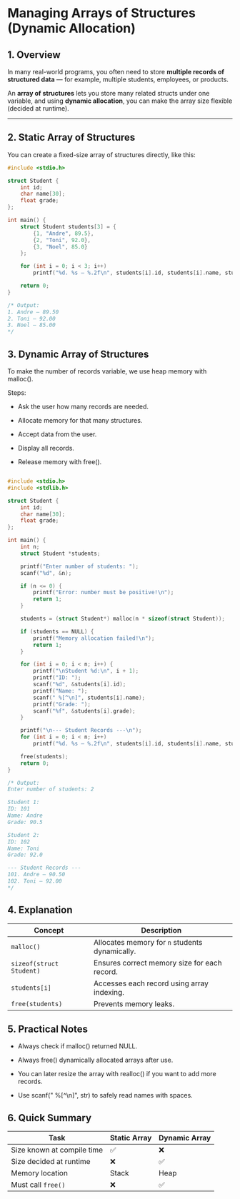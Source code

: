 # Managing Arrays of Structures (Dynamic Allocation)

## 1. Overview

In many real-world programs, you often need to store **multiple records of structured data** — for example, multiple students, employees, or products.  

An **array of structures** lets you store many related structs under one variable, and using **dynamic allocation**, you can make the array size flexible (decided at runtime).

---

## 2. Static Array of Structures

You can create a fixed-size array of structures directly, like this:

```c
#include <stdio.h>

struct Student {
    int id;
    char name[30];
    float grade;
};

int main() {
    struct Student students[3] = {
        {1, "Andre", 89.5},
        {2, "Toni", 92.0},
        {3, "Noel", 85.0}
    };

    for (int i = 0; i < 3; i++)
        printf("%d. %s — %.2f\n", students[i].id, students[i].name, students[i].grade);

    return 0;
}

/* Output: 
1. Andre — 89.50
2. Toni — 92.00
3. Noel — 85.00
*/

```

## 3. Dynamic Array of Structures

To make the number of records variable, we use heap memory with malloc().

Steps:

- Ask the user how many records are needed.

- Allocate memory for that many structures.

- Accept data from the user.

- Display all records.

- Release memory with free().

```c

#include <stdio.h>
#include <stdlib.h>

struct Student {
    int id;
    char name[30];
    float grade;
};

int main() {
    int n;
    struct Student *students;

    printf("Enter number of students: ");
    scanf("%d", &n);

    if (n <= 0) {
        printf("Error: number must be positive!\n");
        return 1;
    }

    students = (struct Student*) malloc(n * sizeof(struct Student));

    if (students == NULL) {
        printf("Memory allocation failed!\n");
        return 1;
    }

    for (int i = 0; i < n; i++) {
        printf("\nStudent %d:\n", i + 1);
        printf("ID: ");
        scanf("%d", &students[i].id);
        printf("Name: ");
        scanf(" %[^\n]", students[i].name);
        printf("Grade: ");
        scanf("%f", &students[i].grade);
    }

    printf("\n--- Student Records ---\n");
    for (int i = 0; i < n; i++)
        printf("%d. %s — %.2f\n", students[i].id, students[i].name, students[i].grade);

    free(students);
    return 0;
}

/* Output: 
Enter number of students: 2

Student 1:
ID: 101
Name: Andre
Grade: 90.5

Student 2:
ID: 102
Name: Toni
Grade: 92.0

--- Student Records ---
101. Andre — 90.50
102. Toni — 92.00
*/

```

## 4. Explanation

| Concept                  | Description                                    |
| ------------------------ | ---------------------------------------------- |
| `malloc()`               | Allocates memory for `n` students dynamically. |
| `sizeof(struct Student)` | Ensures correct memory size for each record.   |
| `students[i]`            | Accesses each record using array indexing.     |
| `free(students)`         | Prevents memory leaks.                         |


## 5. Practical Notes

- Always check if malloc() returned NULL.

- Always free() dynamically allocated arrays after use.

- You can later resize the array with realloc() if you want to add more records.

- Use scanf(" %[^\n]", str) to safely read names with spaces.

## 6. Quick Summary

| Task                       | Static Array | Dynamic Array |
| -------------------------- | ------------ | ------------- |
| Size known at compile time | ✅            | ❌             |
| Size decided at runtime    | ❌            | ✅             |
| Memory location            | Stack        | Heap          |
| Must call `free()`         | ❌            | ✅             |
